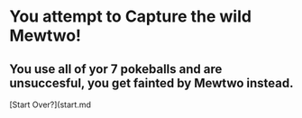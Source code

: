 # You attempt to Capture the wild Mewtwo!
## You use all of yor 7 pokeballs and are unsuccesful, you get fainted by Mewtwo instead.
[Start Over?](start.md